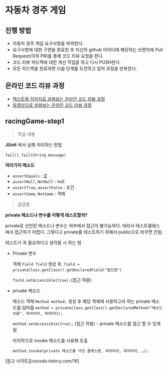 # 자동차 경주 게임
## 진행 방법
* 자동차 경주 게임 요구사항을 파악한다.
* 요구사항에 대한 구현을 완료한 후 자신의 github 아이디에 해당하는 브랜치에 Pull Request(이하 PR)를 통해 코드 리뷰 요청을 한다.
* 코드 리뷰 피드백에 대한 개선 작업을 하고 다시 PUSH한다.
* 모든 피드백을 완료하면 다음 단계를 도전하고 앞의 과정을 반복한다.

## 온라인 코드 리뷰 과정
* [텍스트와 이미지로 살펴보는 온라인 코드 리뷰 과정](https://github.com/wwh-techcamp-2018/wwh-docs/blob/master/README.md)
* [동영상으로 살펴보는 온라인 코드 리뷰 과정](https://youtu.be/a5c9ku-_fok)



## racingGame-step1 

> 학습 내용

**JUnit** 에서 실패 처리하는 방법

`fail()`, `fail(String message)`



**여러가지 메소드**

- `assertEquals` : 값
- `assertNull`, `NotNull` : null
- `assertTrue`, `assertFalse` : 조건
- `assertSame`, `NotSame` : 객체 



> 궁금증

**private 메소드나 변수를 어떻게 테스트할까?**

private로 선언된 메소드나 변수는 외부에서 접근이 불가능하다. 따라서 테스트클래스에서 접근하기 어렵다. 그렇다고 private를 테스트하기 위해서 public으로 바꾸면 안됨.

테스트가 꼭 필요하다고 생각될 시 하는 법

- Private 변수

  객체  `Field field` 생성 후, `field = privateClass.getClass().getDeclaredField("필드명")`

  `field.setAccessible(true);`(접근 허용)



- private 메소드

  메소드 객체 `Method method;` 생성 후 해당 객체에 사용하고자 하는 private 메소드를 담아줌 `method = privateclass.getClass().getDeclaredMethod("메소드 이름", 파라미터, 파라미터);`

  `method.setAccessible(true);` (접근 허용) - private 메소드를 접근 할 수 있게됨

  마지막으로 invoke 메소드를 사용해 호출

  `method.invoke(private 메소드를 가진 클래스명, 파라미터, 파라미터, …);`

 [참고 사이트][cocodo.tistory.com/16]



